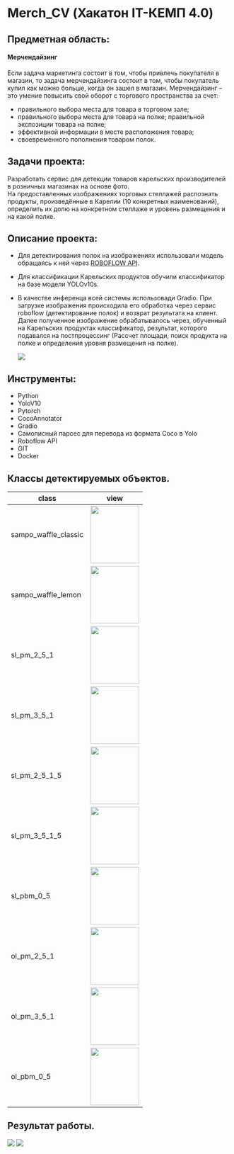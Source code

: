 # Merch_CV (Хакатон IT-КЕМП 4.0)

## Предметная область:  
#### Мерчендайзинг  
Если задача маркетинга состоит в том, чтобы привлечь покупателя в магазин, то задача мерчендайзинга состоит в том, чтобы покупатель купил как можно больше, когда он зашел в магазин.
Мерчендайзинг – это умение повысить свой оборот с торгового пространства за счет:

* правильного выбора места для товара в торговом зале;
* правильного выбора места для товара на полке; правильной экспозиции товара на полке;
* эффективной информации в месте расположения товара;
* своевременного пополнения товаром полок.

## Задачи проекта:
Разработать сервис для детекции товаров карельских производителей в розничных магазинах на основе фото.  
На предоставленных изображениях торговых стеллажей распознать продукты, произведённые в Карелии (10 конкретных наименований), определить их долю на конкретном стеллаже и уровень размещения и на какой полке.

## Описание проекта:  
* Для детектирования полок на изображениях использовали модель обращаясь к ней через [ROBOFLOW API](https://universe.roboflow.com/shelfdetect-yzkro/shelves-ugxt3).
* Для классификации Карельских продуктов обучили классификатор на базе модели YOLOv10s.
* В качестве инференца всей системы использовади Gradio. При загрузке изображения происходила его обработка через сервис roboflow (детектирование полок) и возврат результата на клиент. Далее полученное изображение обрабатывалось через, обученный на Карельских продуктах классификатор, результат, которого подавался на постпроцессинг (Рассчет площади, поиск продукта на полке и определения уровня размещения на полке).
    
  <image src="face_images/image.png">

## Инструменты:
* Python
* YoloV10
* Pytorch
* CocoAnnotator
* Gradio
* Самописный парсес для перевода из формата Coco в Yolo
* Roboflow API
* GIT
* Docker

## Классы детектируемых объектов.

| class                | view |
|----------------------|------|
| sampo_waffle_classic |<image src="face_images/vafles.png" width="110" height="130">|
| sampo_waffle_lemon   |<image src="face_images/vafles2.png" width="110" height="130">|
| sl_pm_2_5_1          |<image src="face_images/milk1.png" width="110" height="130">|
| sl_pm_3_5_1          |<image src="face_images/milk2.png" width="110" height="130">|
| sl_pm_2_5_1_5        |<image src="face_images/milk3.png" width="110" height="130">|
| sl_pm_3_5_1_5        |<image src="face_images/milk4.png" width="110" height="130">|
| sl_pbm_0_5           |<image src="face_images/milk5.png" width="110" height="130">|
| ol_pm_2_5_1          |<image src="face_images/milk6.png" width="110" height="130">|
| ol_pm_3_5_1          |<image src="face_images/milk7.png" width="110" height="130">|
| ol_pbm_0_5           |<image src="face_images/milk8.png" width="110" height="130">|

## Результат работы.  
<image src="face_images/itog2.jpg"> <image src="face_images/itog1.jpg">
